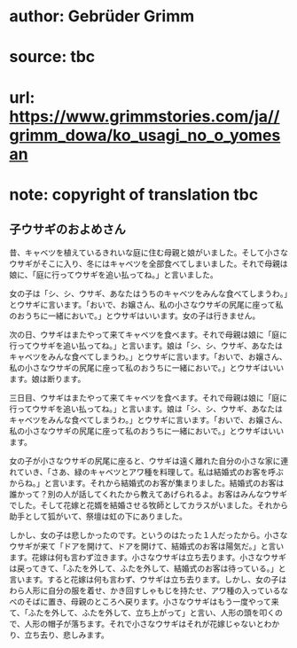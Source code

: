# author: Gebrüder Grimm
# source: tbc
# url: https://www.grimmstories.com/ja//grimm_dowa/ko_usagi_no_o_yomesan
# note: copyright of translation tbc

## 子ウサギのおよめさん 

昔、キャベツを植えているきれいな庭に住む母親と娘がいました。そして小さなウサギがそこに入り、冬にはキャベツを全部食べてしまいました。それで母親は娘に、「庭に行ってウサギを追い払ってね。」と言いました。

女の子は「シ、シ、ウサギ、あなたはうちのキャベツをみんな食べてしまうわ。」とウサギに言います。「おいで、お嬢さん、私の小さなウサギの尻尾に座って私のおうちに一緒においで。」とウサギはいいます。女の子は行きません。

次の日、ウサギはまたやって来てキャベツを食べます。それで母親は娘に「庭に行ってウサギを追い払ってね。」と言います。娘は「シ、シ、ウサギ、あなたはキャベツをみんな食べてしまうわ。」とウサギに言います。「おいで、お嬢さん、私の小さなウサギの尻尾に座って私のおうちに一緒においで。」とウサギはいいます。娘は断ります。

三日目、ウサギはまたやって来てキャベツを食べます。それで母親は娘に「庭に行ってウサギを追い払ってね。」と言います。娘は「シ、シ、ウサギ、あなたはキャベツをみんな食べてしまうわ。」とウサギに言います。「おいで、お嬢さん、私の小さなウサギの尻尾に座って私のおうちに一緒においで。」とウサギはいいます。

女の子が小さなウサギの尻尾に座ると、ウサギは遠く離れた自分の小さな家に連れていき、「さあ、緑のキャベツとアワ種を料理して。私は結婚式のお客を呼ぶからね。」と言います。それから結婚式のお客が集まりました。結婚式のお客は誰かって？別の人が話してくれたから教えてあげられるよ。お客はみんなウサギでした。そして花嫁と花婿を結婚させる牧師としてカラスがいました。それから助手として狐がいて、祭壇は虹の下にありました。

しかし、女の子は悲しかったのです。というのはたった１人だったから。小さなウサギが来て「ドアを開けて、ドアを開けて、結婚式のお客は陽気だ。」と言います。花嫁は何も言わず泣きます。小さなウサギは立ち去ります。小さなウサギは戻ってきて、「ふたを外して、ふたを外して、結婚式のお客は待っている。」と言います。すると花嫁は何も言わず、ウサギは立ち去ります。しかし、女の子はわら人形に自分の服を着せ、かき回すしゃもじを持たせ、アワ種の入っているなべのそばに置き、母親のところへ戻ります。小さなウサギはもう一度やって来て、「ふたを外して、ふたを外して、立ち上がって」と言い、人形の頭を叩くので、人形の帽子が落ちます。それで小さなウサギはそれが花嫁じゃないとわかり、立ち去り、悲しみます。
